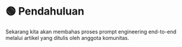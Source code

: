 # **🟢 Pendahuluan**

Sekarang kita akan membahas proses prompt engineering end-to-end melalui artikel yang ditulis oleh anggota komunitas.

